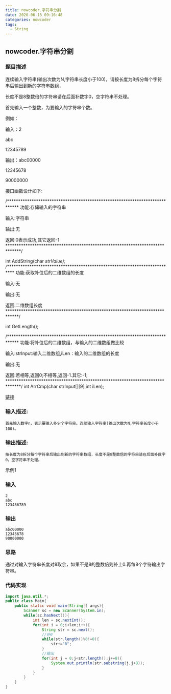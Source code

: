 ```yaml
---
title: nowcoder.字符串分割
date: 2020-06-15 09:16:48
categories: nowcoder
tags:
  - String
---
```


## nowcoder.字符串分割

### 题目描述

连续输入字符串(输出次数为N,字符串长度小于100)，请按长度为8拆分每个字符串后输出到新的字符串数组，

长度不是8整数倍的字符串请在后面补数字0，空字符串不处理。

首先输入一个整数，为要输入的字符串个数。

例如：

输入：2

abc

12345789

输出：abc00000

12345678

90000000

接口函数设计如下:

/*****************************************************************************
功能:存储输入的字符串

输入:字符串

输出:无

返回:0表示成功,其它返回-1
******************************************************************************/

int AddString(char *strValue);
/****************************************************************************
功能:获取补位后的二维数组的长度

输入:无

输出:无

返回:二维数组长度
*****************************************************************************/

int GetLength();


/*****************************************************************************
功能:将补位后的二维数组，与输入的二维数组做比较

输入:strInput:输入二维数组,iLen：输入的二维数组的长度

输出:无

返回:若相等,返回0;不相等,返回-1.其它:-1;
******************************************************************************/
int ArrCmp(char strInput[][9],int iLen);

[链接](https://www.nowcoder.com/practice/fa2e02625a8541beb2309fcb7ab31e5b?tpId=37&&tqId=21327&rp=1&ru=/activity/oj&qru=/ta/huawei/question-ranking)

<!--more-->

### 输入描述:

```
首先输入数字n，表示要输入多少个字符串。连续输入字符串(输出次数为N,字符串长度小于100)。
```

### 输出描述:

```
按长度为8拆分每个字符串后输出到新的字符串数组，长度不是8整数倍的字符串请在后面补数字0，空字符串不处理。
```

示例1

### 输入

```
2
abc
123456789
```

### 输出

```
abc00000
12345678
90000000
```



### 思路

通过对输入字符串长度对8取余，如果不是8的整数倍则补上0.再每8个字符输出字符串。



### 代码实现

```java
import java.util.*;
public class Main{
    public static void main(String[] args){
        Scanner sc = new Scanner(System.in);
        while(sc.hasNext()){
            int len = sc.nextInt();
            for(int i = 0;i<len;i++){
                String str = sc.next();
                //补0
                while(str.length()%8!=0){
                    str+="0";
                }
                //输出
                for(int j = 0;j<str.length();j+=8){
                    System.out.println(str.substring(j,j+8));
                }
            }
        }
    }
}
```

